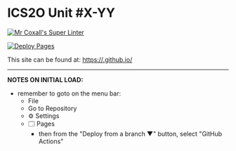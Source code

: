 # ICS2O Unit #X-YY

[![Mr Coxall's Super Linter](https://github.com/ICD2O-Digtital-Tech-Invitations/Unit2-03-HTML-StreetAddress/workflows/Mr%20Coxall's%20Super%20Linter/badge.svg)](https://github.com/ICD2O-Digtital-Tech-Invitations/Unit2-03-HTML-StreetAddress/actions)

[![Deploy Pages](https://github.com/ICD2O-Digtital-Tech-Invitations/Unit2-03-HTML-StreetAddress/workflows/Deploy%20Pages/badge.svg)](https://github.com/ICD2O-Digtital-Tech-Invitations/Unit2-03-HTML-StreetAddress/actions)

This site can be found at: [https://<OWNER>.github.io/<REPOSITORY>](https://<OWNER>.github.io/<REPOSITORY>)

---

**NOTES ON INITIAL LOAD:**
- remember to goto on the menu bar:
  - File
  - Go to Repository
  - ⚙ Settings
  - 🗔 Pages
    - then from the "Deploy from a branch ▼" button, select "GitHub Actions"
